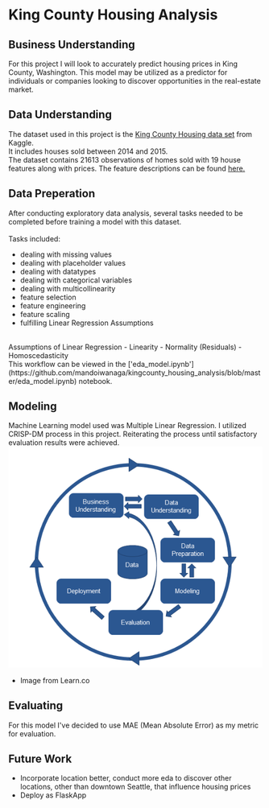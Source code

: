 # King County Housing Analysis

## Business Understanding
For this project I will look to accurately predict housing prices in King County, Washington. This model may be utilized as a predictor for individuals or companies looking to discover opportunities in the real-estate market.

## Data Understanding
The dataset used in this project is the <a href="https://www.kaggle.com/harlfoxem/housesalesprediction">King County Housing data set</a> from Kaggle. 
<br/>
It includes houses sold between 2014 and 2015. 
<br/>
The dataset contains 21613 observations of homes sold with 19 house features along with prices. The feature descriptions can be found [here.](https://github.com/mandoiwanaga/kingcounty_housing_analysis/blob/master/data/column_names.md) 

## Data Preperation
After conducting exploratory data analysis, several tasks needed to be completed before training a model with this dataset.  
<br/>
Tasks included:
- dealing with missing values
- dealing with placeholder values
- dealing with datatypes
- dealing with categorical variables
- dealing with multicollinearity
- feature selection 
- feature engineering
- feature scaling
- fulfilling Linear Regression Assumptions

<br/>
Assumptions of Linear Regression
- Linearity 
- Normality (Residuals)
- Homoscedasticity


<br/>
This workflow can be viewed in the ['eda_model.ipynb'](https://github.com/mandoiwanaga/kingcounty_housing_analysis/blob/master/eda_model.ipynb)  notebook. 


## Modeling
Machine Learning model used was Multiple Linear Regression. I utilized CRISP-DM process in this project. Reiterating the process until satisfactory evaluation results were achieved. 
<br/>
![CRISP-DM](https://github.com/mandoiwanaga/kingcounty_housing_analysis/blob/master/images/crispdm.png)  
- Image from Learn.co

## Evaluating
For this model I've decided to use MAE (Mean Absolute Error) as my metric for evaluation.  

## Future Work
- Incorporate location better, conduct more eda to discover other locations, other than downtown Seattle, that influence housing prices
- Deploy as FlaskApp